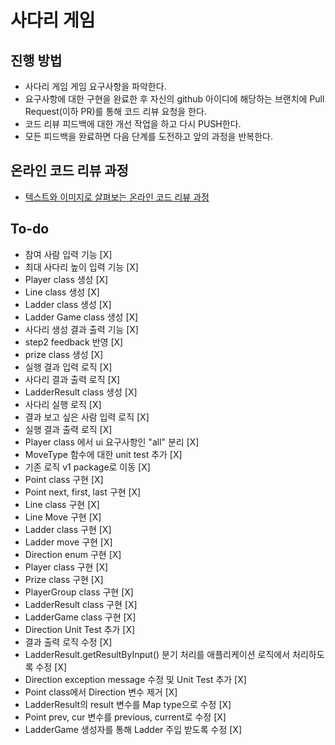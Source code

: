 # 사다리 게임

## 진행 방법

* 사다리 게임 게임 요구사항을 파악한다.
* 요구사항에 대한 구현을 완료한 후 자신의 github 아이디에 해당하는 브랜치에 Pull Request(이하 PR)를 통해 코드 리뷰 요청을 한다.
* 코드 리뷰 피드백에 대한 개선 작업을 하고 다시 PUSH한다.
* 모든 피드백을 완료하면 다음 단계를 도전하고 앞의 과정을 반복한다.

## 온라인 코드 리뷰 과정

* [텍스트와 이미지로 살펴보는 온라인 코드 리뷰 과정](https://github.com/nextstep-step/nextstep-docs/tree/master/codereview)

## To-do

* 참여 사람 입력 기능 [X]
* 최대 사다리 높이 입력 기능 [X]
* Player class 생성 [X]
* Line class 생성 [X]
* Ladder class 생성 [X]
* Ladder Game class 생성 [X]
* 사다리 생성 결과 출력 기능 [X]
* step2 feedback 반영 [X]
* prize class 생성 [X]
* 실행 결과 입력 로직 [X]
* 사다리 결과 출력 로직 [X]
* LadderResult class 생성 [X]
* 사다리 실행 로직 [X]
* 결과 보고 싶은 사람 입력 로직 [X]
* 실행 결과 출력 로직 [X]
* Player class 에서 ui 요구사항인 "all" 분리 [X]
* MoveType 함수에 대한 unit test 추가 [X]
* 기존 로직 v1 package로 이동 [X]
* Point class 구현 [X]
* Point next, first, last 구현 [X]
* Line class 구현 [X]
* Line Move 구현 [X]
* Ladder class 구현 [X]
* Ladder move 구현 [X]
* Direction enum 구현 [X]
* Player class 구현 [X]
* Prize class 구현 [X]
* PlayerGroup class 구현 [X]
* LadderResult class 구현 [X]
* LadderGame class 구현 [X]
* Direction Unit Test 추가 [X]
* 결과 출력 로직 수정 [X]
* LadderResult.getResultByInput() 분기 처리를 애플리케이션 로직에서 처리하도록 수정 [X]
* Direction exception message 수정 및 Unit Test 추가 [X]
* Point class에서 Direction 변수 제거 [X]
* LadderResult의 result 변수를 Map type으로 수정 [X]
* Point prev, cur 변수를 previous, current로 수정 [X]
* LadderGame 생성자를 통해 Ladder 주입 받도록 수정 [X]